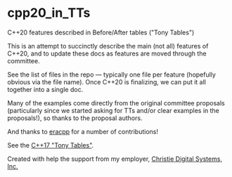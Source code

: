 # cpp20_in_TTs
C++20 features described in Before/After tables ("Tony Tables")

This is an attempt to succinctly describe the main (not all) features of C++20, and to update these docs as features are moved through the committee.

See the list of files in the repo — typically one file per feature (hopefully obvious via the file name).
Once C++20 is finalizing, we can put it all together into a single doc.

Many of the examples come directly from the original committee proposals (particularly since we started asking for TTs and/or clear examples in the proposals!), so thanks to the proposal authors.

And thanks to [eracpp](https://github.com/eracpp) for a number of contributions!

See the [C++17 "Tony Tables"](https://github.com/tvaneerd/cpp17_in_TTs).

Created with help the support from my employer, [Christie Digital Systems, Inc.](http://christiedigital.com)
